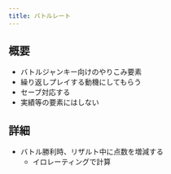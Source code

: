 ```yaml
---
title: バトルレート
---
```


## 概要
* バトルジャンキー向けのやりこみ要素
* 繰り返しプレイする動機にしてもらう
* セーブ対応する
* 実績等の要素にはしない

## 詳細
* バトル勝利時、リザルト中に点数を増減する
    * イロレーティングで計算
